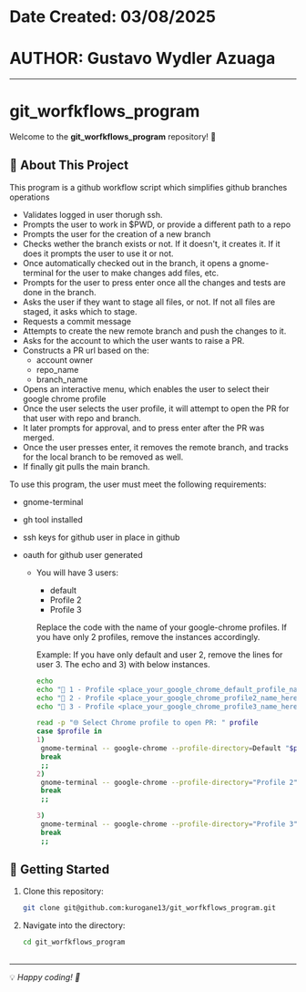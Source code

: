 # Date Created: 03/08/2025
# AUTHOR: Gustavo Wydler Azuaga
---

# git_worfkflows_program

Welcome to the **git_worfkflows_program** repository! 🎉

## 📌 About This Project
This program is a github workflow script which simplifies github branches operations
- Validates logged in user thorugh ssh.
- Prompts the user to work in $PWD, or provide a different path to a repo
- Prompts the user for the creation of a new branch
- Checks wether the branch exists or not. If it doesn't, it creates it. If it does it prompts the user to use it or not.
- Once automatically checked out in the branch, it opens a gnome-terminal for the user to make changes add files, etc.
- Prompts for the user to press enter once all the changes and tests are done in the branch.
- Asks the user if they want to stage all files, or not. If not all files are staged, it asks which to stage.
- Requests a commit message
- Attempts to create the new remote branch and push the changes to it.
- Asks for the account to which the user wants to raise a PR.
- Constructs a PR url based on the:
  - account owner
  - repo_name
  - branch_name    
- Opens an interactive menu, which enables the user to select their google chrome profile
- Once the user selects the user profile, it will attempt to open the PR for that user with repo and branch.
- It later prompts for approval, and to press enter after the PR was merged.
- Once the user presses enter, it removes the remote branch, and tracks for the local branch to be removed as well.
- If finally git pulls the main branch.

To use this program, the user must meet the following requirements:

- gnome-terminal
- gh tool installed
- ssh keys for github user in place in github
- oauth for github user generated
  
   - You will have 3 users:
      - default
      - Profile 2
      - Profile 3
    
      Replace the code with the name of your google-chrome profiles. If you have only 2 profiles, remove the instances accordingly.

      Example: If you have only default and user 2, remove the lines for user 3. The echo and 3) with below instances.
        
      ```bash
      echo
      echo "🔹 1 - Profile <place_your_google_chrome_default_profile_name_here> (default profile)"
      echo "🔹 2 - Profile <place_your_google_chrome_profile2_name_here> (Profile 2)"
      echo "🔹 3 - Profile <place_your_google_chrome_profile3_name_here> (Profile 3)"
      ```
      

     ```bash
     read -p "🌐 Select Chrome profile to open PR: " profile
     case $profile in
     1)
      gnome-terminal -- google-chrome --profile-directory=Default "$pr_url"
      break
      ;;
     2)
      gnome-terminal -- google-chrome --profile-directory="Profile 2" "$pr_url"
      break
      ;;

     3)
      gnome-terminal -- google-chrome --profile-directory="Profile 3" "$pr_url"
      break
      ;;
     ```

## 🚀 Getting Started

1. Clone this repository:
   ```bash
   git clone git@github.com:kurogane13/git_worfkflows_program.git
   ```
2. Navigate into the directory:
   ```bash
   cd git_worfkflows_program
   ```

##
---
💡 *Happy coding! 🚀*

